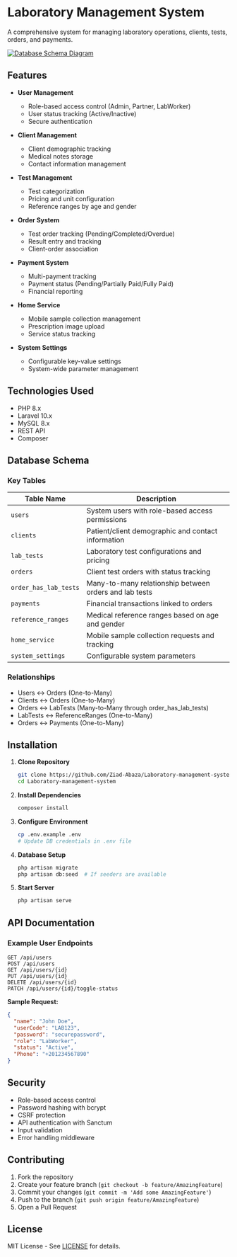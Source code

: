 
# Laboratory Management System

A comprehensive system for managing laboratory operations, clients, tests, orders, and payments.

[![Database Schema Diagram](https://via.placeholder.com/800x600.png?text=Database+Schema+Diagram)](https://github.com/Ziad-Abaza/Laboratory-management-system/blob/main/database\database-4.png)

## Features

- **User Management**
  - Role-based access control (Admin, Partner, LabWorker)
  - User status tracking (Active/Inactive)
  - Secure authentication

- **Client Management**
  - Client demographic tracking
  - Medical notes storage
  - Contact information management

- **Test Management**
  - Test categorization
  - Pricing and unit configuration
  - Reference ranges by age and gender

- **Order System**
  - Test order tracking (Pending/Completed/Overdue)
  - Result entry and tracking
  - Client-order association

- **Payment System**
  - Multi-payment tracking
  - Payment status (Pending/Partially Paid/Fully Paid)
  - Financial reporting

- **Home Service**
  - Mobile sample collection management
  - Prescription image upload
  - Service status tracking

- **System Settings**
  - Configurable key-value settings
  - System-wide parameter management

## Technologies Used

- PHP 8.x
- Laravel 10.x
- MySQL 8.x
- REST API
- Composer

## Database Schema

### Key Tables

| Table Name               | Description                                                                 |
|--------------------------|-----------------------------------------------------------------------------|
| `users`                  | System users with role-based access permissions                             |
| `clients`                | Patient/client demographic and contact information                          |
| `lab_tests`              | Laboratory test configurations and pricing                                  |
| `orders`                 | Client test orders with status tracking                                     |
| `order_has_lab_tests`    | Many-to-many relationship between orders and lab tests                      |
| `payments`               | Financial transactions linked to orders                                     |
| `reference_ranges`       | Medical reference ranges based on age and gender                            |
| `home_service`           | Mobile sample collection requests and tracking                              |
| `system_settings`        | Configurable system parameters                                              |

### Relationships
- Users ↔ Orders (One-to-Many)
- Clients ↔ Orders (One-to-Many)
- Orders ↔ LabTests (Many-to-Many through order_has_lab_tests)
- LabTests ↔ ReferenceRanges (One-to-Many)
- Orders ↔ Payments (One-to-Many)

## Installation

1. **Clone Repository**
   ```bash
   git clone https://github.com/Ziad-Abaza/Laboratory-management-system.git
   cd Laboratory-management-system
   ```

2. **Install Dependencies**
   ```bash
   composer install
   ```

3. **Configure Environment**
   ```bash
   cp .env.example .env
   # Update DB credentials in .env file
   ```

4. **Database Setup**
   ```bash
   php artisan migrate
   php artisan db:seed  # If seeders are available
   ```

5. **Start Server**
   ```bash
   php artisan serve
   ```

## API Documentation

### Example User Endpoints

```http
GET /api/users
POST /api/users
GET /api/users/{id}
PUT /api/users/{id}
DELETE /api/users/{id}
PATCH /api/users/{id}/toggle-status
```

**Sample Request:**
```json
{
  "name": "John Doe",
  "userCode": "LAB123",
  "password": "securepassword",
  "role": "LabWorker",
  "status": "Active",
  "Phone": "+201234567890"
}
```

## Security

- Role-based access control
- Password hashing with bcrypt
- CSRF protection
- API authentication with Sanctum
- Input validation
- Error handling middleware

## Contributing

1. Fork the repository
2. Create your feature branch (`git checkout -b feature/AmazingFeature`)
3. Commit your changes (`git commit -m 'Add some AmazingFeature'`)
4. Push to the branch (`git push origin feature/AmazingFeature`)
5. Open a Pull Request

## License

MIT License - See [LICENSE](LICENSE) for details.

